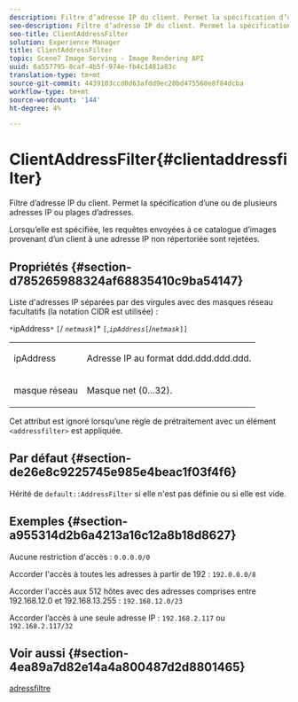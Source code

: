 ```yaml
---
description: Filtre d’adresse IP du client. Permet la spécification d’une ou de plusieurs adresses IP ou plages d’adresses.
seo-description: Filtre d’adresse IP du client. Permet la spécification d’une ou de plusieurs adresses IP ou plages d’adresses.
seo-title: ClientAddressFilter
solution: Experience Manager
title: ClientAddressFilter
topic: Scene7 Image Serving - Image Rendering API
uuid: 6a557795-0caf-4b5f-974e-fb4c1481a83c
translation-type: tm+mt
source-git-commit: 4439103ccd0d63afdd9ec20bd475560e8f84dcba
workflow-type: tm+mt
source-wordcount: '144'
ht-degree: 4%

---
```



# ClientAddressFilter{#clientaddressfilter}

Filtre d’adresse IP du client. Permet la spécification d’une ou de plusieurs adresses IP ou plages d’adresses.

Lorsqu’elle est spécifiée, les requêtes envoyées à ce catalogue d’images provenant d’un client à une adresse IP non répertoriée sont rejetées.

## Propriétés {#section-d785265988324af68835410c9ba54147}

Liste d&#39;adresses IP séparées par des virgules avec des masques réseau facultatifs (la notation CIDR est utilisée) :

`*`ipAddress`*` `[`/  *`netmask`*`]`*  `[`,*`ipAddress`*`[`/*`netmask`*`]]`

<table id="simpletable_9F82BB0D42A9434883F2F70A2A92898C"> 
 <tr class="strow"> 
  <td class="stentry"> <p><span class="varname"> ipAddress</span> </p> </td> 
  <td class="stentry"> <p>Adresse IP au format <span class="varname"> ddd.ddd.ddd.ddd</span>. </p></td> 
 </tr> 
 <tr class="strow"> 
  <td class="stentry"> <p><span class="varname"> masque réseau</span> </p></td> 
  <td class="stentry"> <p>Masque net (0...32). </p></td> 
 </tr> 
</table>

Cet attribut est ignoré lorsqu’une règle de prétraitement avec un élément `<addressfilter>` est appliquée.

## Par défaut {#section-de26e8c9225745e985e4beac1f03f4f6}

Hérité de `default::AddressFilter` si elle n&#39;est pas définie ou si elle est vide.

## Exemples {#section-a955314d2b6a4213a16c12a8b18d8627}

Aucune restriction d&#39;accès : `0.0.0.0/0`

Accorder l&#39;accès à toutes les adresses à partir de 192 : `192.0.0.0/8`

Accorder l&#39;accès aux 512 hôtes avec des adresses comprises entre 192.168.12.0 et 192.168.13.255 : `192.168.12.0/23`

Accorder l’accès à une seule adresse IP : `192.168.2.117` ou `192.168.2.117/32`

## Voir aussi {#section-4ea89a7d82e14a4a800487d2d8801465}

[adressfiltre](../../../../../is-api/image-catalog/image-serving-api-ref/c-image-catalog-reference/c-rule-set-reference/r-addressfilter-rule.md#reference-48c369f56ecd4034b410da5a94a9dfd1)
